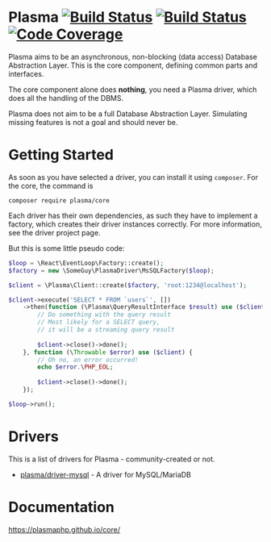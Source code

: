 # Plasma [![Build Status](https://travis-ci.org/PlasmaPHP/core.svg?branch=master)](https://travis-ci.org/PlasmaPHP/core) [![Build Status](https://scrutinizer-ci.com/g/PlasmaPHP/core/badges/build.png?b=master)](https://scrutinizer-ci.com/g/PlasmaPHP/core/build-status/master) [![Code Coverage](https://scrutinizer-ci.com/g/PlasmaPHP/core/badges/coverage.png?b=master)](https://scrutinizer-ci.com/g/PlasmaPHP/core/?branch=master)

Plasma aims to be an asynchronous, non-blocking (data access) Database Abstraction Layer. This is the core component, defining common parts and interfaces.

The core component alone does __nothing__, you need a Plasma driver, which does all the handling of the DBMS.

Plasma does not aim to be a full Database Abstraction Layer. Simulating missing features is not a goal and should never be.

# Getting Started
As soon as you have selected a driver, you can install it using `composer`. For the core, the command is

```
composer require plasma/core
```

Each driver has their own dependencies, as such they have to implement a factory, which creates their driver instances correctly. For more information, see the driver project page.

But this is some little pseudo code:

```php
$loop = \React\EventLoop\Factory::create();
$factory = new \SomeGuy\PlasmaDriver\MsSQLFactory($loop);

$client = \Plasma\Client::create($factory, 'root:1234@localhost');

$client->execute('SELECT * FROM `users`', [])
    ->then(function (\Plasma\QueryResultInterface $result) use ($client) {
        // Do something with the query result
        // Most likely for a SELECT query,
        // it will be a streaming query result
        
        $client->close()->done();
    }, function (\Throwable $error) use ($client) {
        // Oh no, an error occurred!
        echo $error.\PHP_EOL;
        
        $client->close()->done();
    });

$loop->run();
```

# Drivers
This is a list of drivers for Plasma - community-created or not.

- [plasma/driver-mysql](https://github.com/PlasmaPHP/driver-mysql) - A driver for MySQL/MariaDB

# Documentation
https://plasmaphp.github.io/core/
